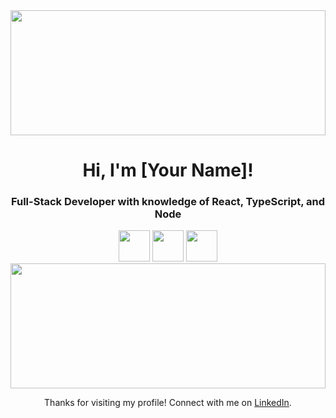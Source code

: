 <!-- Header -->
<div align="center">
  <img src="header-background.jpg" width="100%" height="200px">
  <h1>Hi, I'm [Your Name]!</h1>
  <h3>Full-Stack Developer with knowledge of React, TypeScript, and Node</h3>
  <img src="react-logo.svg" width="50px" height="50px">
  <img src="typescript-logo.svg" width="50px" height="50px">
  <img src="node-logo.svg" width="50px" height="50px">
</div>

<!-- Chart -->
<div align="center">
  <canvas id="myChart"></canvas>
</div>

<!-- Footer -->
<div align="center">
  <img src="footer-background.jpg" width="100%" height="200px">
  <p>Thanks for visiting my profile! Connect with me on <a href="https://www.linkedin.com/in/[Your LinkedIn Profile]">LinkedIn</a>.</p>
</div>

<!-- JavaScript -->
<script src="https://cdn.jsdelivr.net/npm/chart.js"></script>
<script>
  var ctx = document.getElementById('myChart').getContext('2d');
  var myChart = new Chart(ctx, {
    type: 'bar',
    data: {
      labels: ['React', 'TypeScript', 'Node'],
      datasets: [{
        label: 'Skill Level',
        data: [90, 80, 70],
        backgroundColor: [
          'rgba(255, 99, 132, 0.2)',
          'rgba(54, 162, 235, 0.2)',
          'rgba(255, 206, 86, 0.2)'
        ],
        borderColor: [
          'rgba(255, 99, 132, 1)',
          'rgba(54, 162, 235, 1)',
          'rgba(255, 206, 86, 1)'
        ],
        borderWidth: 1
      }]
    },
    options: {
      scales: {
        y: {
          beginAtZero: true
        }
      }
    }
  });
</script>
